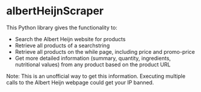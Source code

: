 # albertHeijnScraper
This Python library gives the functionality to:
- Search the Albert Heijn website for products
- Retrieve all products of a searchstring
- Retrieve all products on the while page, including price and promo-price
- Get more detailed information (summary, quantity, ingredients, nutritional values) from any product based on the product URL

Note: This is an unofficial way to get this information. Executing multiple calls to the Albert Heijn webpage could get your IP banned. 
